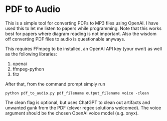 # PDF to Audio

This is a simple tool for converting PDFs to MP3 files using OpenAI. I have used this to let me listen to papers while programming. Note that this works best for papers where diagram reading is not important. Also the wisdom off converting PDF files to audio is questionable anyways.

This requires FFmpeg to be installed, an OpenAI API key (your own!) as well as the following libraries:

1. openai
2. ffmpeg-python
3. fitz

After that, from the command prompt simply run

    python pdf_to_audio.py pdf_filename output_filename voice -clean

The clean flag is optional, but uses ChatGPT to clean out artifacts and unwanted gunk from the PDF (clever regex solutions welcomed). The voice argument should be the chosen OpenAI voice model (e.g. onyx).
